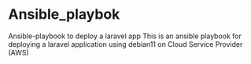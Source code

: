# Ansible_playbok
Ansible-playbook to deploy a laravel app
This is an ansible playbook for deploying a laravel application using debian11 on Cloud Service Provider (AWS)
